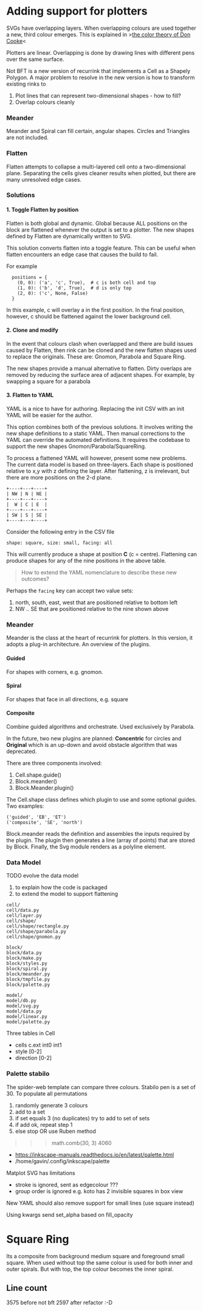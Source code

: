 # Adding support for plotters

SVGs have overlapping layers. 
When overlapping colours are used together a new, third colour emerges.
This is explained in >[the color theory of Don Cooke](https://www.stumptownprinters.com/news/2016/10/26/color-by-overprinting)<

Plotters are linear. Overlapping is done by drawing lines with different pens over the same surface.

Not BFT is a new version of recurrink that implements a Cell as a Shapely Polygon. A major problem to resolve in the new version is how to transform 
existing rinks to 

1. Plot lines that can represent two-dimensional shapes - how to fill?
1. Overlap colours cleanly

### Meander 
Meander and Spiral can fill certain, angular shapes. Circles and Triangles are not included.

### Flatten
Flatten attempts to collapse a multi-layered cell onto a two-dimensional plane.
Separating the cells gives cleaner results when plotted, but there are many unresolved edge cases. 

### Solutions

#### 1. Toggle Flatten by position

Flatten is both global and dynamic. Global because ALL positions on the block are flattened whenever the output is set to a plotter. The new shapes defined by Flatten are dynamically written to SVG.

This solution converts flatten into a toggle feature. This can be useful when flatten encounters an edge case that causes the build to fail.

For example
```
  positions = {
    (0, 0): ('a', 'c', True),  # c is both cell and top
    (1, 0): ('b', 'd', True),  # d is only top
    (2, 0): ('c', None, False)
  }
```
In this example, c will overlay a in the first position. In the final position, however, c should be flattened against the lower background cell. 

#### 2. Clone and modify
In the event that colours clash when overlapped and there are build issues caused by Flatten, then rink can be cloned and the new flatten shapes used to replace the originals. These are: Gnomon, Parabola and Square Ring.

The new shapes provide a manual alternative to flatten. Dirty overlaps are removed by reducing the surface area of adjacent shapes. For example, by swapping a square for a parabola

#### 3. Flatten to YAML
YAML is a nice to have for authoring. 
Replacing the init CSV with an init YAML will be easier for the author.

This option combines both of the previous solutions. 
It involves writing the new shape definitions to a static YAML.
Then manual corrections to the YAML can override the automated definitions. It requires the codebase to support the new shapes Gnomon/Parabola/SquareRing. 

To process a flattened YAML will however, present some new problems. 
The current data model is based on three-layers.
Each shape is positioned relative to x,y with z defining the layer.
After flattening, z is irrelevant, but there are more positions on the 2-d plane.

```
+----+---+----+
| NW | N | NE |
+----+---+----+
|  W | C | E  |
+----+---+----+
| SW | S | SE |
+----+---+----+
```
Consider the following entry in the CSV file
```
shape: square, size: small, facing: all
```
This will currently produce a shape at position __C__ (c = centre).
Flattening can produce shapes for any of the nine positions in the above table.

> How to extend the YAML nomenclature to describe these new outcomes?

Perhaps the `facing` key can accept two value sets:
1. north, south, east, west that are positioned relative to bottom left
2. NW .. SE that are positioned relative to the nine shown above


### Meander
Meander is the class at the heart of recurrink for plotters.
In this version, it adopts a plug-in architecture. An overview of the plugins.

#### Guided
For shapes with corners, e.g. gnomon.

#### Spiral
For shapes that face in all directions, e.g. square

#### Composite
Combine guided algorithms and orchestrate. Used exclusively by Parabola.

In the future, two new plugins are planned: __Concentric__ for circles and __Original__ which is an up-down and avoid obstacle algorithm that was deprecated.

There are three components involved:

1. Cell.shape.guide()
1. Block.meander()
1. Block.Meander.plugin()

The Cell.shape class defines which plugin to use and some optional guides. Two examples:

```
('guided', 'EB', 'ET')           
('composite', 'SE', 'north')
```

Block.meander reads the definition and assembles the inputs required by the plugin. The plugin then generates a line (array of points) that are stored by Block. Finally, the Svg module renders as a polyline element.


### Data Model
TODO evolve the data model
1. to explain how the code is packaged
2. to extend the model to support flattening

```
cell/
cell/data.py
cell/layer.py
cell/shape/
cell/shape/rectangle.py
cell/shape/parabola.py
cell/shape/gnomon.py

block/
block/data.py
block/make.py
block/styles.py
block/spiral.py
block/meander.py
block/tmpfile.py
block/palette.py

model/
model/db.py
model/svg.py
model/data.py
model/linear.py
model/palette.py
```
Three tables in Cell
- cells c.ext int0 int1
- style [0-2]
- direction [0-2]

### Palette stabilo
The spider-web template can compare three colours.
Stabilo pen is a set of 30.
To populate all permutations 
1. randomly generate 3 colours
1. add to a set
1. if set equals 3 (no duplicates) try to add to set of sets
1. if add ok, repeat step 1
1. else stop
OR use Ruben method
>>> math.comb(30, 3)
4060

-  https://inkscape-manuals.readthedocs.io/en/latest/palette.html
-  /home/gavin/.config/inkscape/palette

Matplot SVG has limitations
- stroke is ignored, sent as edgecolour ???
- group order is ignored e.g. koto has 2 invisible squares in box view

New YAML should also remove support for small lines (use square instead)

Using kwargs send set_alpha based on fill_opacity
[](https://matplotlib.org/devdocs/api/_as_gen/matplotlib.artist.Artist.set_alpha.html#matplotlib.artist.Artist.set_alpha)


# Square Ring

Its a composite from background medium square and foreground small square.
When used without top the same colour is used for both inner and outer spirals.
But with top, the top colour becomes the inner spiral.

## Line count
3575 before not bft
2597 after refactor :-D
